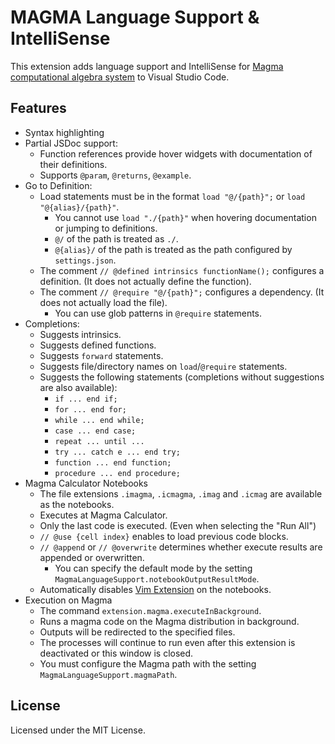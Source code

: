 
# MAGMA Language Support & IntelliSense

This extension adds language support and IntelliSense for [Magma computational algebra system](http://magma.maths.usyd.edu.au/magma/) to Visual Studio Code.

## Features

- Syntax highlighting
- Partial JSDoc support:
    - Function references provide hover widgets with documentation of their definitions.
    - Supports `@param`, `@returns`, `@example`.
- Go to Definition:
    - Load statements must be in the format `load "@/{path}";` or `load "@{alias}/{path}"`.
        - You cannot use `load "./{path}"` when hovering documentation or jumping to definitions.
        - `@/` of the path is treated as `./`.
        - `@{alias}/` of the path is treated as the path configured by `settings.json`.
    - The comment `// @defined intrinsics functionName();` configures a definition. (It does not actually define the function).
    - The comment `// @require "@/{path}";` configures a dependency. (It does not actually load the file).
        - You can use glob patterns in `@require` statements.
- Completions:
    - Suggests intrinsics.
    - Suggests defined functions.
    - Suggests `forward` statements.
    - Suggests file/directory names on `load`/`@require` statements.
    - Suggests the following statements (completions without suggestions are also available):
        - `if ... end if;`
        - `for ... end for;`
        - `while ... end while;`
        - `case ... end case;`
        - `repeat ... until ...`
        - `try ... catch e ... end try;`
        - `function ... end function;`
        - `procedure ... end procedure;`
- Magma Calculator Notebooks
    - The file extensions `.imagma`, `.icmagma`, `.imag` and `.icmag` are available as the notebooks.
    - Executes at Magma Calculator.
    - Only the last code is executed. (Even when selecting the "Run All")
    - `// @use {cell index}` enables to load previous code blocks.
    - `// @append` or `// @overwrite` determines whether execute results are appended or overwritten.
        - You can specify the default mode by the setting `MagmaLanguageSupport.notebookOutputResultMode`.
    - Automatically disables [Vim Extension](https://marketplace.visualstudio.com/items?itemName=vscodevim.vim) on the notebooks.
- Execution on Magma
    - The command `extension.magma.executeInBackground`.
    - Runs a magma code on the Magma distribution in background.
    - Outputs will be redirected to the specified files.
    - The processes will continue to run even after this extension is deactivated or this window is closed.
    - You must configure the Magma path with the setting `MagmaLanguageSupport.magmaPath`.

## License

Licensed under the MIT License.
